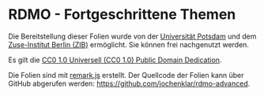 RDMO - Fortgeschrittene Themen
==============================

Die Bereitstellung dieser Folien wurde von der [Universität Potsdam](https://www.uni-potsdam.de/) und dem [Zuse-Institut Berlin (ZIB)](https://www.zib.de) ermöglicht. Sie können frei nachgenutzt werden.

Es gilt die [CC0 1.0 Universell (CC0 1.0) Public Domain Dedication](https://creativecommons.org/publicdomain/zero/1.0/deed.de).

Die Folien sind mit [remark.js](https://remarkjs.com/) erstellt. Der Quellcode der Folien kann über GitHub abgerufen werden: https://github.com/jochenklar/rdmo-advanced.
